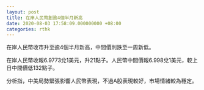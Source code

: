 ```yaml
---
layout: post
title: 在岸人民幣創逾4個半月新高
date: 2020-08-03 17:58:09.000000000 +08:00
categories: rthk
---
```


在岸人民幣收市升至逾4個半月新高，中間價則跌至一周新低。

在岸人民幣收報6.9773兌1美元，升21點子。人民幣中間價報6.998兌1美元，較上日中間價低132點子。

分析指，中美局勢緊張影響人民幣表現，不過A股表現較好，市場情緒較為穩定。
